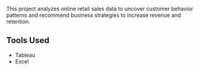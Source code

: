 This project analyzes online retail sales data to uncover customer behavior patterns and recommend business strategies to increase revenue and retention.

## Tools Used
- Tableau
- Excel



